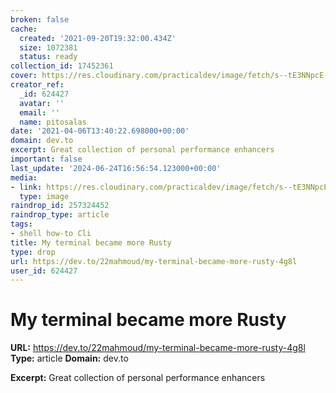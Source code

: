 ```yaml
---
broken: false
cache:
  created: '2021-09-20T19:32:00.434Z'
  size: 1072381
  status: ready
collection_id: 17452361
cover: https://res.cloudinary.com/practicaldev/image/fetch/s--tE3NNpcE--/c_imagga_scale,f_auto,fl_progressive,h_500,q_auto,w_1000/https://dev-to-uploads.s3.amazonaws.com/i/cyldwoxwqkocdirvg498.jpg
creator_ref:
  _id: 624427
  avatar: ''
  email: ''
  name: pitosalas
date: '2021-04-06T13:40:22.698000+00:00'
domain: dev.to
excerpt: Great collection of personal performance enhancers
important: false
last_update: '2024-06-24T16:56:54.123000+00:00'
media:
- link: https://res.cloudinary.com/practicaldev/image/fetch/s--tE3NNpcE--/c_imagga_scale,f_auto,fl_progressive,h_500,q_auto,w_1000/https://dev-to-uploads.s3.amazonaws.com/i/cyldwoxwqkocdirvg498.jpg
  type: image
raindrop_id: 257324452
raindrop_type: article
tags:
- shell how-to Cli
title: My terminal became more Rusty
type: drop
url: https://dev.to/22mahmoud/my-terminal-became-more-rusty-4g8l
user_id: 624427
---
```


# My terminal became more Rusty

**URL:** https://dev.to/22mahmoud/my-terminal-became-more-rusty-4g8l
**Type:** article
**Domain:** dev.to

**Excerpt:** Great collection of personal performance enhancers
